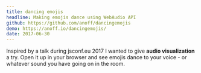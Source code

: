 ```yaml
---
title: dancing emojis
headline: Making emojis dance using WebAudio API
github: https://github.com/anoff/dancingemojis
demo: https://anoff.io/dancingemojis/
date: 2017-06-30
---
```


Inspired by a talk during jsconf.eu 2017 I wanted to give **audio visualization** a try.
Open it up in your browser and see emojis dance to your voice - or whatever sound you have going on in the room.
